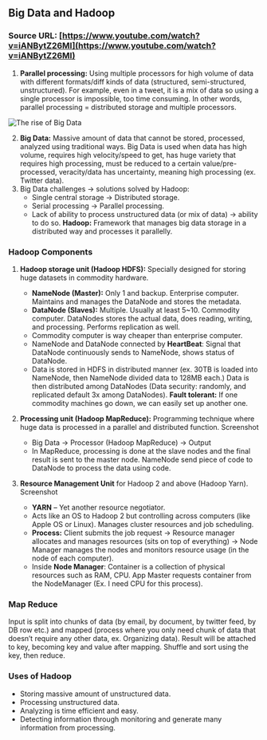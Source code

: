 ## Big Data and Hadoop

### Source URL: [https://www.youtube.com/watch?v=iANBytZ26MI](https://www.youtube.com/watch?v=iANBytZ26MI)

1. **Parallel processing:** Using multiple processors for high volume of data with different formats/diff kinds of data (structured, semi-structured, unstructured). For example, even in a tweet, it is a mix of data so using a single processor is impossible, too time consuming. In other words, parallel processing = distributed storage and multiple processors. 

![The rise of Big Data](https://i.ibb.co/PrNK6GH/Screen-Shot-2020-08-18-at-10-58-15.png)

2.  **Big Data:** Massive amount of data that cannot be stored, processed, analyzed using traditional ways. Big Data is used when data has high volume, requires high velocity/speed to get, has huge variety that requires high processing, must be reduced to a certain value/pre-processed, veracity/data has uncertainty, meaning high processing (ex. Twitter data).
3. Big Data challenges -> solutions solved by Hadoop:
	- Single central storage -> Distributed storage.
	- Serial processing -> Parallel processing.
	- Lack of ability to process unstructured data (or mix of data) -> ability to do so.
 **Hadoop:** Framework that manages big data storage in a distributed way and processes it parallelly. 

### Hadoop Components
1. **Hadoop storage unit (Hadoop HDFS):** Specially designed for storing huge datasets in commodity hardware.
	- **NameNode (Master):** Only 1 and backup. Enterprise computer. Maintains and manages the DataNode and stores the metadata.
	- **DataNode (Slaves):** Multiple. Usually at least 5~10. Commodity computer. DataNodes stores the actual data, does reading, writing, and processing. Performs replication as well.
	- Commodity computer is way cheaper than enterprise computer.
	- NameNode and DataNode connected by **HeartBeat**: Signal that DataNode continuously sends to NameNode, shows status of DataNode.
	- Data is stored in HDFS in distributed manner (ex. 30TB is loaded into NameNode, then NameNode divided data to 128MB each.) Data is then distributed among DataNodes (Data security: randomly, and replicated default 3x among DataNodes). **Fault tolerant:** If one commodity machines go down, we can easily set up another one.
2. **Processing unit (Hadoop MapReduce):** Programming technique where huge data is processed in a parallel and distributed function. 
Screenshot
	- Big Data -> Processor (Hadoop MapReduce) -> Output
	- In MapReduce, processing is done at the slave nodes and the final result is sent to the master node. NameNode send piece of code to DataNode to process the data using code.

3. **Resource Management Unit** for Hadoop 2 and above (Hadoop Yarn). 
Screenshot

	- **YARN** – Yet another resource negotiator.
	- Acts like an OS to Hadoop 2 but controlling across computers (like Apple OS or Linux). Manages cluster resources and job scheduling.
	- **Process:** Client submits the job request -> Resource manager allocates and manages resources (sits on top of everything) -> Node Manager manages the nodes and monitors resource usage (in the node of each computer).
	- Inside **Node Manager**: Container is a collection of physical resources such as RAM, CPU. App Master requests container from the NodeManager (Ex. I need CPU for this process).

### Map Reduce

Input is split into chunks of data (by email, by document, by twitter feed, by DB row etc.) and mapped (process where you only need chunk of data that doesn’t require any other data, ex. Organizing data). Result will be attached to key, becoming key and value after mapping. Shuffle and sort using the key, then reduce.

### Uses of Hadoop

- Storing massive amount of unstructured data.
- Processing unstructured data.
- Analyzing is time efficient and easy.
- Detecting information through monitoring and generate many information from processing.
<!--stackedit_data:
eyJoaXN0b3J5IjpbNjE2OTAyNTEyXX0=
-->